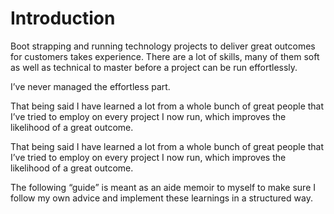 # Introduction

Boot strapping and running technology projects to deliver great outcomes for customers takes experience. There are a lot of skills, many of them soft as well as technical to master before a project can be run effortlessly.

I’ve never managed the effortless part.

That being said I have learned a lot from a whole bunch of great people that I’ve tried to employ on every project I now run, which improves the likelihood of a great outcome.

That being said I have learned a lot from a whole bunch of great people that I’ve tried to employ on every project I now run, which improves the likelihood of a great outcome.

The following “guide” is meant as an aide memoir to myself to make sure I follow my own advice and implement these learnings in a structured way.

